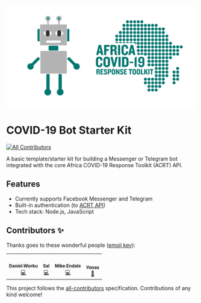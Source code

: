 <div align="center">
  <img alt="ACRT Infrastructure Templates" src="acrt_19_bot.png" width="650px">
</div>

# COVID-19 Bot Starter Kit
<!-- ALL-CONTRIBUTORS-BADGE:START - Do not remove or modify this section -->
[![All Contributors](https://img.shields.io/badge/all_contributors-3-orange.svg?style=flat-square)](#contributors-)
<!-- ALL-CONTRIBUTORS-BADGE:END -->

A basic template/starter kit for building a Messenger or Telegram bot integrated with the core Africa COVID-19 Response Toolkit (ACRT) API.

## Features

- Currently supports Facebook Messenger and Telegram
- Built-in authentication (to [ACRT API](https://github.com/Ethiopia-COVID19/api-gateway))
- Tech stack: Node.js, JavaScript

## Contributors ✨

Thanks goes to these wonderful people ([emoji key](https://allcontributors.org/docs/en/emoji-key)):

<!-- ALL-CONTRIBUTORS-LIST:START - Do not remove or modify this section -->
<!-- prettier-ignore-start -->
<!-- markdownlint-disable -->
<table>
  <tr>
    <td align="center"><a href="http://www.dbworku.com"><img src="https://avatars0.githubusercontent.com/u/2839631?v=4" width="100px;" alt=""/><br /><sub><b>Daniel Worku</b></sub></a><br /><a href="https://github.com/Ethiopia-COVID19/covid-19-bot-starter-kit/commits?author=dbworku" title="Code">💻</a></td>
    <td align="center"><a href="https://github.com/masterSal"><img src="https://avatars0.githubusercontent.com/u/56839725?v=4" width="100px;" alt=""/><br /><sub><b>Sal</b></sub></a><br /><a href="https://github.com/Ethiopia-COVID19/covid-19-bot-starter-kit/commits?author=masterSal" title="Code">💻</a></td>
    <td align="center"><a href="http://www.twitter.com/mikeendale"><img src="https://avatars1.githubusercontent.com/u/430112?v=4" width="100px;" alt=""/><br /><sub><b>Mike Endale</b></sub></a><br /><a href="https://github.com/Ethiopia-COVID19/covid-19-bot-starter-kit/commits?author=dotmike" title="Code">💻</a></td>
    <td align="center"><a href="https://stackshare.io"><img src="https://avatars1.githubusercontent.com/u/1302071?v=4" width="100px;" alt=""/><br /><sub><b>Yonas</b></sub></a><br /><a href="https://github.com/Ethiopia-COVID19/covid-19-bot-starter-kit/commits?author=yonasb" title="Documentation">📖</a></td>
  </tr>
</table>

<!-- markdownlint-enable -->
<!-- prettier-ignore-end -->
<!-- ALL-CONTRIBUTORS-LIST:END -->

This project follows the [all-contributors](https://github.com/all-contributors/all-contributors) specification. Contributions of any kind welcome!

